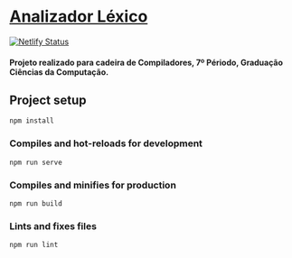 # <a href="https://dekilisadorlexico.netlify.app/">Analizador Léxico</a>
[![Netlify Status](https://api.netlify.com/api/v1/badges/c3c6634d-cc61-4c84-9727-64434ca2efb4/deploy-status)](https://app.netlify.com/sites/dekilisadorlexico/deploys)

#### Projeto realizado para cadeira de Compiladores, 7º Périodo, Graduação Ciências da Computação.

## Project setup
```
npm install
```

### Compiles and hot-reloads for development
```
npm run serve
```

### Compiles and minifies for production
```
npm run build
```

### Lints and fixes files
```
npm run lint
```
